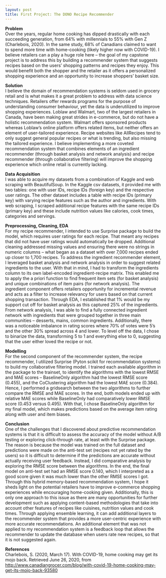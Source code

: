 ```yaml
---
layout: post
title: First Project: The DONO Recipe Recommender
---
```


**Problem**\
Over the years, regular home cooking has dipped drastically with each succeeding generation, from 64% with millennials to 55% with Gen Z (Charlebois, 2020). In the same study, 68% of Canadians claimed to want to spend more time with home-cooking (likely higher now with COVID-19). I believe retailers can a play a huge role here – the goal of my capstone project is to address this by building a recommender system that suggests recipes based on the users’ shopping patterns and recipes they enjoy. This would benefit both the shopper and the retailer as it offers a personalized shopping experience and an opportunity to increase shoppers’ basket size.

**Solution**\
I believe the domain of recommendation systems is seldom used in grocery retail and is what makes it a great problem to address with data science techniques. Retailers offer rewards programs for the purpose of understanding consumer behaviour, yet the data is underutilized to improve shopping experiences. Loblaw and Walmart, two of the largest retailers in Canada, have been making great strides in e-commerce, but do not have a holistic recommendation system. Walmart offers sponsored products whereas Loblaw’s online platform offers related items, but neither offers an element of user-tailored experience. Recipe websites like AllRecipes tend to only suggest general popular recipes or what is trending, but also missing the tailored experience. I believe implementing a more coveted recommendation system that combines elements of an ingredient recommender (through basket analysis and network analysis) and recipe recommender (through collaborative filtering) will improve the shopping experience which online retail is currently lacking. 

**Data Acquisition**\
I was able to acquire my datasets from a combination of Kaggle and web scraping with BeautifulSoup. In the Kaggle csv datasets, it provided me with two tables: one with user IDs, recipe IDs (foreign key) and the respective user ratings. The other dataset includes a table with recipe IDs (primary key) with varying recipe features such as the author and ingredients. With web scraping, I scraped additional recipe features with the same recipe IDs (primary key) and these include nutrition values like calories, cook times, categories and servings.  

**Preprocessing, Cleaning, EDA**\
For my recipe recommender, I intended to use Surprise package to build the model, which requires user ratings for each recipe. That meant any recipes that did not have user ratings would automatically be dropped. Additional cleaning addressed missing values and ensuring there were no strings in numeric columns – what began as a dataset with over 7,000 recipes ended up closer to 1,700 recipes. 
To address the ingredient recommender element, I leveraged basket analysis and network analysis in order to suggest related ingredients to the user. With that in mind, I had to transform the ingredients column to its own label-encoded ingredient-recipe matrix. This enabled me to apply the a priori function to find frequent item sets (for basket analysis) and unique combinations of item pairs (for network analysis). The ingredient component offers retailers opportunity for incremental revenue and acts as a filter to increase relevancy for users based on that current shopping transaction. Through EDA, I established that 1% would be my support cut off for basket analysis as this captured 25% of the ingredients. 
From network analysis, I was able to find a fully connected ingredient network with ingredients that were grouped together in three main communities – desserts, mains, common ingredients. Additionally, there was a noticeable imbalance in rating scores where 70% of votes were 5’s and the other 30% spread across 4 and lower. To level off the data, I chose to binarize the data, transforming 5 to 1 and everything else to 0, suggesting that the user either loved the recipe or not. 

**Modelling**\
For the second component of the recommender system, the recipe recommender, I utilized Surprise (Pyton scikit for recommendation systems) to build my collaborative filtering model. I trained each available algorithm in the package to the trainset, to identify the algorithms with the lowest RMSE and MAE scores – BaselineOnly algorithm had the lowest RMSE score (0.455), and the CoClustering algorithm had the lowest MAE score (0.384). Hence, I performed a gridsearch between the two algorithms to further compare the RMSE and MAE scores. In the end, both models ended up with relative MAE scores while BaselineOnly had comparatively lower RMSE score (0.453 versus 0.495). With that, I chose BaselineOnly algorithm for my final model, which makes predictions based on the average item rating along with user and item biases. 
 
**Conclusion**\
One of the challenges that I discovered about predictive recommendation systems is that it is difficult to assess the accuracy of the model without A/B testing or exploring click-through rate, at least with the Surprise package. The reason is because the model was trained on the full dataset and predictions were made on the anti-test set (recipes not yet rated by the users) so it is difficult to determine if the predictions are accurate without actually receiving user feedback. Instead, I did comparative analysis by exploring the RMSE score between the algorithms. In the end, the final model on anti-test set had an RMSE score 0.140, which I interpreted as a good score given it was much lower than the other RMSE scores I got.
Through this hybrid memory-based recommendation system, I hope it sheds light on the potential retailers have to improve e-commerce shopping experiences while encouraging home-cooking given. Additionally, this is only one approach to this issue as there are many opportunities for further development such as applying content-based methodologies that take into account other features of recipes like cuisines, nutrition values and cook times. Through applying ensemble learning, it can add additional layers to the recommender system that provides a more user-centric experience with more accurate recommendations. An additional element that was not applied to my recommendation system is a feedback loop that allows the recommender to update the database when users rate new recipes, so that it is not suggested again.

**References**\
Charlebois, S. (2020, March 17). With COVID-19, home cooking may get its mojo back. Retrieved June 26, 2020, from http://www.canadiangrocer.com/blog/with-covid-19-home-cooking-may-get-its-mojo-back-93580
